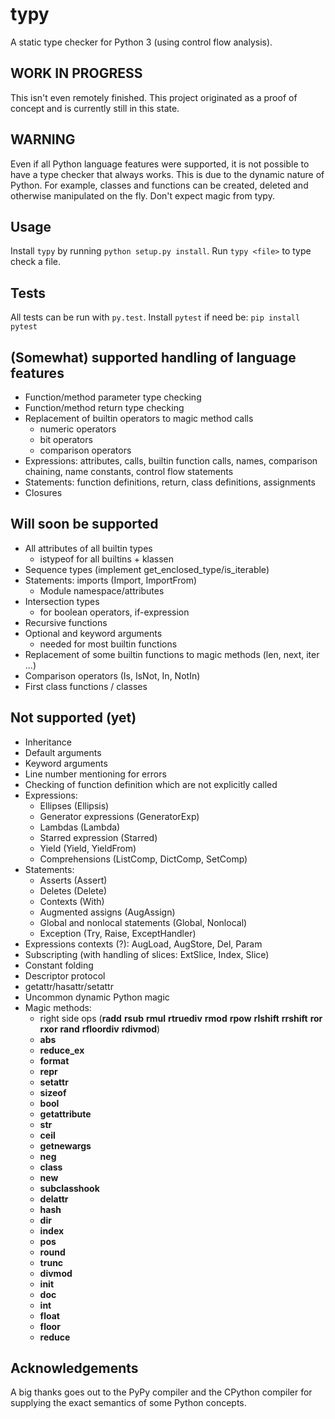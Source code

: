 # typy
A static type checker for Python 3 (using control flow analysis).

## WORK IN PROGRESS
This isn't even remotely finished. This project originated as a proof of
concept and is currently still in this state.

## WARNING
Even if all Python language features were supported, it is not possible to have
a type checker that always works. This is due to the dynamic nature of Python.
For example, classes and functions can be created, deleted and otherwise
manipulated on the fly. Don't expect magic from typy.

## Usage
Install `typy` by running `python setup.py install`.
Run `typy <file>` to type check a file.

## Tests
All tests can be run with `py.test`.
Install `pytest` if need be: `pip install pytest`

## (Somewhat) supported handling of language features
- Function/method parameter type checking
- Function/method return type checking
- Replacement of builtin operators to magic method calls
  - numeric operators
  - bit operators
  - comparison operators
- Expressions: attributes, calls, builtin function calls, names, comparison
  chaining, name constants, control flow statements
- Statements: function definitions, return, class definitions, assignments
- Closures

## Will soon be supported
- All attributes of all builtin types
    - istypeof for all builtins + klassen
- Sequence types (implement get_enclosed_type/is_iterable)
- Statements: imports (Import, ImportFrom)
    - Module namespace/attributes
- Intersection types
    - for boolean operators, if-expression
- Recursive functions
- Optional and keyword arguments
    - needed for most builtin functions
- Replacement of some builtin functions to magic methods (len, next, iter ...)
- Comparison operators (Is, IsNot, In, NotIn)
- First class functions / classes

## Not supported (yet)
- Inheritance
- Default arguments
- Keyword arguments
- Line number mentioning for errors
- Checking of function definition which are not explicitly called
- Expressions:
  - Ellipses (Ellipsis)
  - Generator expressions (GeneratorExp)
  - Lambdas (Lambda)
  - Starred expression (Starred)
  - Yield (Yield, YieldFrom)
  - Comprehensions (ListComp, DictComp, SetComp)
- Statements:
  - Asserts (Assert)
  - Deletes (Delete)
  - Contexts (With)
  - Augmented assigns (AugAssign)
  - Global and nonlocal statements (Global, Nonlocal)
  - Exception (Try, Raise, ExceptHandler)
- Expressions contexts (?): AugLoad, AugStore, Del, Param
- Subscripting (with handling of slices: ExtSlice, Index, Slice)
- Constant folding
- Descriptor protocol
- getattr/hasattr/setattr
- Uncommon dynamic Python magic
- Magic methods:
  - right side ops (__radd__ __rsub__ __rmul__ __rtruediv__ __rmod__ __rpow__
    __rlshift__ __rrshift__ __ror__ __rxor__ __rand__ __rfloordiv__
    __rdivmod__)
  - __abs__
  - __reduce_ex__
  - __format__
  - __repr__
  - __setattr__
  - __sizeof__
  - __bool__
  - __getattribute__
  - __str__
  - __ceil__
  - __getnewargs__
  - __neg__
  - __class__
  - __new__
  - __subclasshook__
  - __delattr__
  - __hash__
  - __dir__
  - __index__
  - __pos__
  - __round__
  - __trunc__
  - __divmod__
  - __init__
  - __doc__
  - __int__
  - __float__
  - __floor__
  - __reduce__

## Acknowledgements
A big thanks goes out to the PyPy compiler and the CPython compiler for
supplying the exact semantics of some Python concepts.
